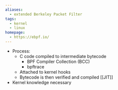 ```yaml
---
aliases:
  - extended Berkeley Packet Filter
tags:
  - kernel
  - linux
homepage:
  - https://ebpf.io/
---
```

- Process:
	- C code compiled to intermediate bytecode
		- BPF Compiler Collection (BCC)
		- bpftrace
	- Attached to kernel hooks
	- Bytecode is then verified and compiled [[JIT]]
- Kernel knowledge necessary
